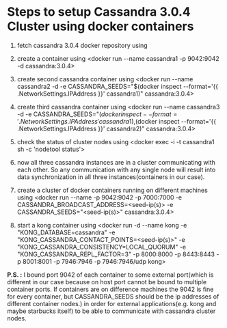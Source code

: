 Steps to setup Cassandra 3.0.4 Cluster using docker containers
==============================================================

1. fetch cassandra 3.0.4 docker repository using <docker fetch cassandra:3.0.4>

2. create a container using <docker run --name cassandra1 -p 9042:9042 -d cassandra:3.0.4>

3. create second cassandra container using <docker run --name cassandra2 -d -e CASSANDRA_SEEDS="$(docker inspect --format='{{ .NetworkSettings.IPAddress }}' cassandra1)"  cassandra:3.0.4>

4. create third cassandra container using <docker run --name cassandra3 -d -e CASSANDRA_SEEDS="$(docker inspect --format='{{ .NetworkSettings.IPAddress }}' cassandra1),$(docker inspect --format='{{ .NetworkSettings.IPAddress }}' cassandra2)"  cassandra:3.0.4>

5. check the status of cluster nodes using <docker exec -i -t cassandra1 sh -c 'nodetool status'>

6. now all three cassandra instances are in a cluster communicating with each other. So any communication with any single node will result into data synchronization in all three instances(containers in our case).

7. create a cluster of docker containers running on different machines using <docker run --name <container-name> -p 9042:9042 -p 7000:7000 -e CASSANDRA_BROADCAST_ADDRESS=<seed-ip(s)> -e CASSANDRA_SEEDS="<seed-ip(s)>" cassandra:3.0.4>

8. start a kong container using <docker run -d --name kong -e "KONG_DATABASE=cassandra" -e "KONG_CASSANDRA_CONTACT_POINTS=<seed-ip(s)>" -e "KONG_CASSANDRA_CONSISTENCY=LOCAL_QUORUM" -e "KONG_CASSANDRA_REPL_FACTOR=3" -p 8000:8000 -p 8443:8443 -p 8001:8001 -p 7946:7946 -p 7946:7946/udp kong>


<b>P.S. :</b> I bound port 9042 of each container to some external port(which is different in our case because on host port cannot be bound to multiple container ports. If containers are on difference machines the 9042 is fine for every container, but CASSANDRA_SEEDS should be the ip addresses of different container nodes.) in order for external applications(e.g. kong and maybe starbucks itself) to be able to communicate with cassandra cluster nodes.
